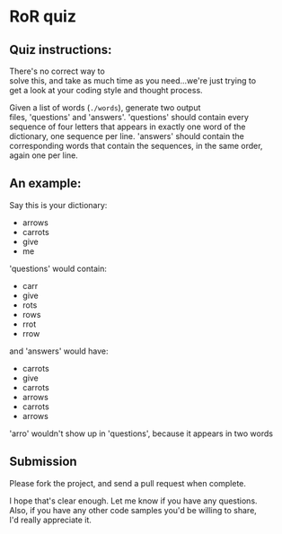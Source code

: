 RoR quiz                                                                                                                       
========                                                                                                                       
                                                                                                                               
Quiz instructions:                                                                                                             
------------------                                                                                                             
                                                                                                                               
There's no correct way to                                                                                                      
solve this, and take as much time as you need...we're just trying to                                                           
get a look at your coding style and thought process.                                                                           
                                                                                                                               
Given a list of words (`./words`), generate two output                                                                         
files, 'questions' and 'answers'.  'questions' should contain every                                                            
sequence of four letters that appears in exactly one word of the                                                               
dictionary, one sequence per line.  'answers' should contain the                                                               
corresponding words that contain the sequences, in the same order,                                                             
again one per line.                                                                                                            
                                                                                                                               
An example:                                                                                                                    
-----------                                                                                                                    
                                                                                                                               
Say this is your dictionary:                                                                                                   
* arrows                                                                                                                       
* carrots                                                                                                                      
* give                                                                                                                         
* me                                                                                                                           
                                                                                                                               
'questions' would contain:                                                                                                     
* carr                                                                                                                         
* give                                                                                                                         
* rots                                                                                                                         
* rows                                                                                                                         
* rrot                                                                                                                         
* rrow                                                                                                                         
                                                                                                                               
and 'answers' would have:                                                                                                      
* carrots                                                                                                                      
* give                                                                                                                         
* carrots                                                                                                                      
* arrows                                                                                                                       
* carrots                                                                                                                      
* arrows                                                                                                                       
                                                                                                                               
'arro' wouldn't show up in 'questions', because it appears in two words                                                        

Submission
----------

Please fork the project, and send a pull request when complete.
                                                                                                                               
I hope that's clear enough.  Let me know if you have any questions.                                                            
Also, if you have any other code samples you'd be willing to share,                                                            
I'd really appreciate it.                                                                                                      
